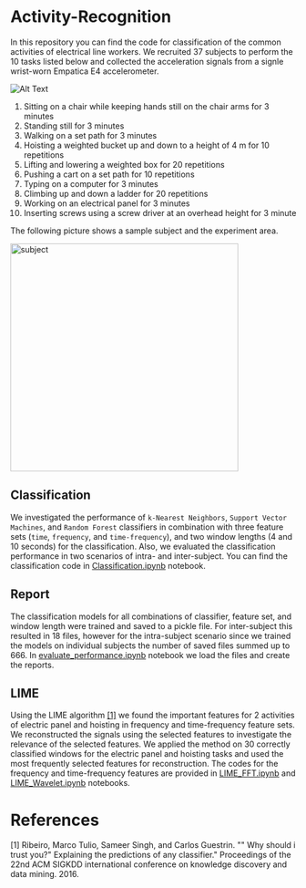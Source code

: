 # Activity-Recognition

In this repository you can find the code for classification of the common activities of electrical line workers. We recruited 37 subjects to perform the 10 tasks listed below and collected the acceleration signals from a signle wrist-worn Empatica E4 accelerometer.





![Alt Text](./readme-mtls/workflow.gif)







1. Sitting on a chair while keeping hands still on the chair arms for 3 minutes
2. Standing still for 3 minutes
3. Walking on a set path for 3 minutes
4. Hoisting a weighted bucket up and down to a height of 4 m for 10 repetitions
5. Lifting and lowering a weighted box for 20 repetitions
6. Pushing a cart on a set path for 10 repetitions
7. Typing on a computer for 3 minutes
8. Climbing up and down a ladder for 20 repetitions
9. Working on an electrical panel for 3 minutes
10. Inserting screws using a screw driver at an overhead height for 3 minute

The following picture shows a sample subject and the experiment area.

<img src="./images/wrist.png" alt="subject" width="400"/>

## Classification
We investigated the performance of ```k-Nearest Neighbors```, ```Support Vector Machines```, and ```Random Forest``` classifiers in combination with three feature sets (```time```, ```frequency```, and ```time-frequency```), and  two window lengths (4 and 10 seconds) for the classification. Also, we evaluated the classification performance in two scenarios of intra- and inter-subject. You can find the classification code in [Classification.ipynb](Classification.ipynb) notebook.

## Report
The classification models for all combinations of classifier, feature set, and window length were trained and saved to a pickle file. For inter-subject this resulted in 18 files, however for the intra-subject scenario since we trained the models on individual subjects the number of saved files summed up to 666. In [evaluate_performance.ipynb](evaluate_performance.ipynb) notebook we load the files and create the reports.

## LIME
Using the LIME algorithm [[1]](#1) we found the important features for 2 activities of electric panel and hoisting in frequency and time-frequency feature sets. We reconstructed the signals using the selected features to investigate the relevance of the selected features. We applied the method on 30 correctly classified windows for the electric panel and hoisting tasks and used the most frequently selected features for reconstruction. The codes for the frequency and time-frequency features are provided in [LIME_FFT.ipynb](LIME_FFT.ipynb) and [LIME_Wavelet.ipynb](LIME_Wavelet.ipynb) notebooks.

# References
<a id="1">[1]</a> Ribeiro, Marco Tulio, Sameer Singh, and Carlos Guestrin. "" Why should i trust you?" Explaining the predictions of any classifier." Proceedings of the 22nd ACM SIGKDD international conference on knowledge discovery and data mining. 2016.
